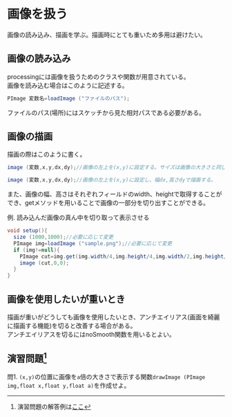 # 画像を扱う
画像の読み込み、描画を学ぶ。描画時にとても重いため多用は避けたい。

## 画像の読み込み
processingには画像を扱うためのクラスや関数が用意されている。  
画像を読み込む場合はこのように記述する。
```java
PImage 変数名=loadImage ("ファイルのパス");
```
ファイルのパス(場所)にはスケッチから見た相対パスである必要がある。

## 画像の描画
描画の際はこのように書く。
```java
image (変数,x,y,dx,dy);//画像の左上を(x,y)に設定する。サイズは画像の大きさと同じ。

image (変数,x,y,dx,dy);//画像の左上を(x,y)に設定し、幅dx,高さdyで描画する。
```
また、画像の幅、高さはそれぞれフィールドのwidth、heightで取得することができ、getメソッドを用いることで画像の一部分を切り出すことができる。

例. 読み込んだ画像の真ん中を切り取って表示させる
```java
void setup(){
  size (1000,1000);//必要に応じて変更
  PImage img=loadImage ("sample.png");//必要に応じて変更
  if (img!=null){
    PImage cut=img.get(img.width/4,img.height/4,img.width/2,img.height/2);
    image (cut,0,0);
  }
}
```

## 画像を使用したいが重いとき
描画が重いがどうしても画像を使用したいとき、アンチエイリアス(画面を綺麗に描画する機能)を切ると改善する場合がある。  
アンチエイリアスを切るにはnoSmooth関数を用いるとよい。

## 演習問題[^1]
問1. `(x,y)`の位置に画像を`a`倍の大きさで表示する関数`drawImage (PImage img,float x,float y,float a)`を作成せよ。

[^1]: 演習問題の解答例は[ここ](answers.md)